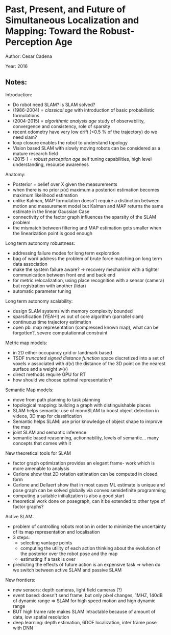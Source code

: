 # Past, Present, and Future of Simultaneous Localization and Mapping: Toward the Robust-Perception Age

Author: Cesar Cadena

Year: 2016

Notes:
---

Introduction:
* Do robot need SLAM? Is SLAM solved?
* (1986-2004) = *classical age* with introduction of basic probabilistic formulations
* (2004-2015) = *algorithmic analysis age* study of observability, convergence and consistency, role of sparsity
* recent odometry have very low drift (<0.5 % of the trajectory) do we need slam?
* loop closure enables the robot to understand topology
* Vision based SLAM with slowly moving robots can be considered as a mature research field
* (2015-) = *robust perception age* self tuning capabilities, high level understanding, resource awareness

Anatomy:
* Posterior = belief over X given the measurements
* when there is no prior p(x) maximum a posteriori estimation becomes maximum likelihood estimation
* unlike Kalman, MAP formulation doesn't require a distinction between motion and measurement model but Kalman and MAP returns the same estimate in the linear Gaussian Case
* connectivity of the factor graph influences the sparsity of the SLAM problem
* the mismatch between filtering and MAP estimation gets smaller when the linearization point is good enough

Long term autonomy robustness:
* addressing failure modes for long term exploration
* bag of word address the problem of brute force matching on long term data association
* make the system failure aware? -> recovery mechanism with a tighter communication between front end and back end 
* for metric relocalization, using place recognition with a sensor (camera) but registration with another (lidar)
* automatic parameter tuning 

Long term autonomy scalability:
* design SLAM systems with memory complexity bounded
* sparsification (YEAH!) vs out of core algorithm (parrallel slam)
* continuous time trajectory estimation
* open pb: map representation (compressed known map), what can be forgotten?, severe computationnal constraint 

Metric map models:
* in 2D either occupancy grid or landmark based 
* TSDF *truncated signed distance function* space discretized into a set of voxels $v$ associated with $d(v)$ the distance of the 3D point on the nearest surface and a weight $w(v)$
* direct methods require GPU for RT
* how should we choose optimal representation? 

Semantic Map models:
* move from path planning to task planning 
* topological mapping: building a graph with distinguishable places
* SLAM helps semantic: use of monoSLAM to boost object detection in videos, 3D map for classification
* Semantic helps SLAM: use prior knowledge of object shape to improve the map
* joint SLAM and semantic inference
* semantic based reasonning, actionnability, levels of semantic... many concepts that comes with it 

New theoretical tools for SLAM
* factor graph optimization provides an elegant frame-
work which is more amenable to analysis
* Carlone show that 2D rotation estimation can be computed in closed form
* Carlone and Dellaert show that in most cases ML estimate is unique and pose graph can be solved globally via convex semidefinite programming
* computing a suitable initialization is also a good start
* theoretical work done on posegraph, can it be extended to other type of factor graphs?

Active SLAM:
* problem of controlling robots motion in order to minimize the uncertainty of its map representation and localisation
* 3 steps:
    * selecting vantage points
    * computing the utility of each action thinking about the evolution of the posterior over the robot pose and the map
    * estimating if a task is over
* predicting the effects of future action is an expensive task => when do we switch between active SLAM and passive SLAM

New frontiers:
* new sensors: depth cameras, light field cameras (?)
* event based: doesn't send frame, but only pixel changes, 1MHZ, 140dB of dynamic range => SLAM for high speed motion and high dynamic range
* BUT high frame rate makes SLAM intractable because of amount of data, low spatial resolution
* deep learning: depth estimation, 6DOF localization, inter frame pose with DNN
